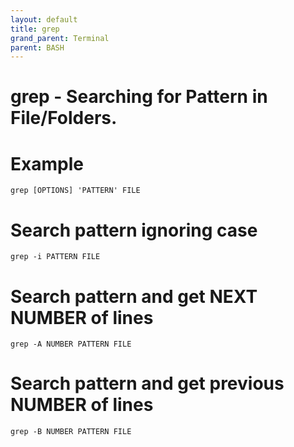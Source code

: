 ```yaml
---
layout: default
title: grep
grand_parent: Terminal
parent: BASH
---
```


# grep - Searching for Pattern in File/Folders.

# Example

```
grep [OPTIONS] 'PATTERN' FILE
```

# Search pattern ignoring case

```
grep -i PATTERN FILE
```

# Search pattern and get NEXT NUMBER of lines

```
grep -A NUMBER PATTERN FILE
```

# Search pattern and get previous NUMBER of  lines

```
grep -B NUMBER PATTERN FILE
```